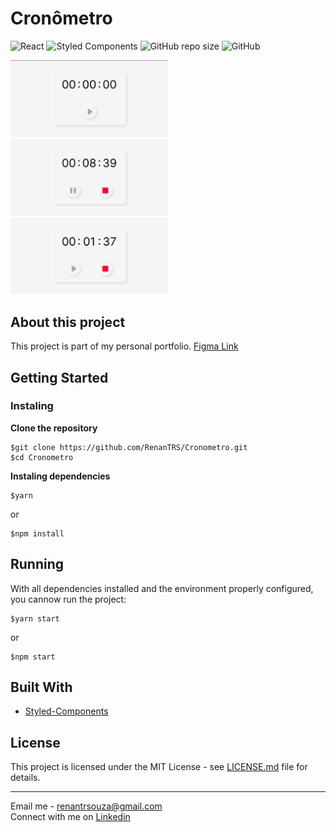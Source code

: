# Cronômetro

![React](https://img.shields.io/badge/-React-05122A?style=flat&logo=React&color=grey)
![Styled Components](https://img.shields.io/badge/-StyledComponents-05122A?style=flat&logo=StyledComponents&color=grey)
![GitHub repo size](https://img.shields.io/github/repo-size/RenanTRS/Cronometro?style=flat)
![GitHub](https://img.shields.io/github/license/RenanTRS/Cronometro?style=flat)

<img src="./design/home-1.png" width="50%">
<img src="./design/home-2.png" width="50%">
<img src="./design/home-3.png" width="50%">

## About this project
This project is part of my personal portfolio. [Figma Link](https://www.figma.com/file/iExGhJUfTnPCmAbfwoJl96/Cron%C3%B4metro)

## Getting Started
### Instaling
**Clone the repository**
```
$git clone https://github.com/RenanTRS/Cronometro.git
$cd Cronometro
```
**Instaling dependencies**
```
$yarn
```
or
```
$npm install
```
## Running
With all dependencies installed and the environment properly configured, you cannow run the project:
```
$yarn start
```
or
```
$npm start
```
## Built With
- [Styled-Components](https://styled-components.com/)

## License
This project is licensed under the MIT License - see [LICENSE.md](./LICENSE) file for details.

---
Email me - renantrsouza@gmail.com  
Connect with me on [Linkedin](https://www.linkedin.com/in/renantrsouza/)